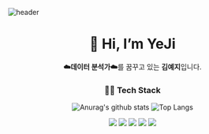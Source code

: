 ![header](https://capsule-render.vercel.app/api?type=wave&color=ED986C&height=300&section=header&text=meji's%20github&fontSize=90&fontColor=F8F8F5&animation=fadeIn)

  
<div align="center">
  <h1>👋 Hi, I’m YeJi </h1>           
  <strong>☁️데이터 분석가☁️</strong>를 꿈꾸고 있는 <strong>김예지</strong>입니다.
  

  <h3>👩‍💻 Tech Stack </h3>
  
  ![Anurag's github stats](https://github-readme-stats.vercel.app/api?username=meji9086&show_icons=true&theme=calm)
  ![Top Langs](https://github-readme-stats.vercel.app/api/top-langs/?username=meji9086&layout=compact&theme=calm)     

  <img src="https://img.shields.io/badge/Python-3776AB?style=for-the-badge&logo=Python&logoColor=white"/>
  <img src="https://img.shields.io/badge/Jupyter-F37626?style=for-the-badge&logo=Jupyter&logoColor=white"/>
  <img src="https://img.shields.io/badge/MySQL-4479A1?style=for-the-badge&logo=MySQL&logoColor=white"/>
  <img src="https://img.shields.io/badge/HTML-E34F26?style=for-the-badge&logo=HTML&logoColor=white"/>
  <img src="https://img.shields.io/badge/R-276DC3?style=for-the-badge&logo=R&logoColor=white"/>                 

</div> 

   
